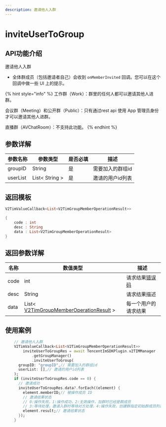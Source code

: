 ```yaml
---
description: 邀请他人入群
---
```


# inviteUserToGroup

## API功能介绍

邀请他人入群

* 全体群成员（包括邀请者自己）会收到 `onMemberInvited` 回调。您可以在这个回调中做一些 UI 上的提示。

{% hint style="info" %}
工作群（Work）：群里的任何人都可以邀请其他人进群。&#x20;

会议群（Meeting）和公开群（Public）：只有通过rest api 使用 App 管理员身份才可以邀请其他人进群。&#x20;

直播群（AVChatRoom）：不支持此功能。
{% endhint %}

## 参数详解

| 参数名称     | 参数类型           | 是否必填 | 描述        |
| -------- | -------------- | ---- | --------- |
| groupID  | String         | 是    | 需要加入的群组id |
| userList | List< String > | 是    | 邀请的用户id列表 |

## 返回模板

```dart
V2TimValueCallback<List<V2TimGroupMemberOperationResult>>

{
    code : int
    desc : String
    data : List<V2TimGroupMemberOperationResult>
}
```

## 返回参数详解

| 名称   | 数值类型                                                                                      | 描述                                                             |
| ---- | ----------------------------------------------------------------------------------------- | -------------------------------------------------------------- |
| code | int                                                                                       | 请求结果[错误码](https://cloud.tencent.com/document/product/269/1671) |
| desc | String                                                                                    | 请求结果描述                                                         |
| data | List< [V2TimGroupMemberOperationResult](../../class/v2timgroupmemberoperationresult.md) > | 每一个用户的请求结果                                                     |

## 使用案例  &#x20;

```dart
    // 邀请他人入群
    V2TimValueCallback<List<V2TimGroupMemberOperationResult>>
        inviteUserToGroupRes = await TencentImSDKPlugin.v2TIMManager
            .getGroupManager()
            .inviteUserToGroup(
      groupID: "groupID",// 需要加入的群组id
      userList: [],// 邀请的用户id列表
    );
    if (inviteUserToGroupRes.code == 0) {
      // 邀请成功
      inviteUserToGroupRes.data?.forEach((element) {
        element.memberID;// 被操作成员 ID
        // 邀请结果状态
        // 0:操作失败，1:操作成功，2:无效操作，加群时已经是群成员
        // 3:等待处理，邀请入群时等待对方处理，4:操作失败，创建群指定初始群成员列表或邀请入群时，被邀请者加入的群总数超限
        element.result;// 邀请结果状态
      });
    }
```
